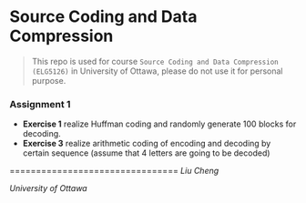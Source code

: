 Source Coding and Data Compression
==============================
> This repo is used for course `Source Coding and Data Compression (ELG5126)` in University of Ottawa,
please do not use it for personal purpose.

### Assignment 1

- **Exercise 1** realize Huffman coding and randomly generate 100 blocks for decoding.
- **Exercise 3** realize arithmetic coding of encoding and decoding by certain sequence (assume that 4 letters are going to be decoded)


================================
*Liu Cheng*

*University of Ottawa*

